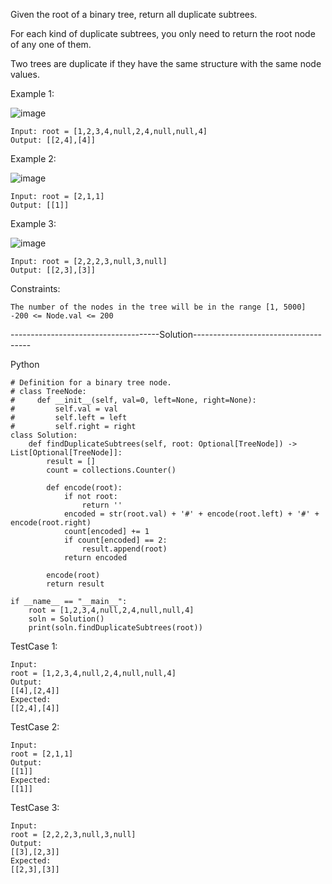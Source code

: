 Given the root of a binary tree, return all duplicate subtrees.

For each kind of duplicate subtrees, you only need to return the root node of any one of them.

Two trees are duplicate if they have the same structure with the same node values.

 

Example 1:

![image](https://user-images.githubusercontent.com/22728867/221848411-52021cb8-bf36-4a54-a46a-a43fa0fdeb01.png)
```
Input: root = [1,2,3,4,null,2,4,null,null,4]
Output: [[2,4],[4]]
```

Example 2:

![image](https://user-images.githubusercontent.com/22728867/221848440-41b73eeb-e127-4c69-be80-6d178c6b37e4.png)
```
Input: root = [2,1,1]
Output: [[1]]
```

Example 3:

![image](https://user-images.githubusercontent.com/22728867/221848457-6cc1dc71-e134-44ef-844a-0df0f2ee6fd9.png)
```
Input: root = [2,2,2,3,null,3,null]
Output: [[2,3],[3]]
``` 

Constraints:
```
The number of the nodes in the tree will be in the range [1, 5000]
-200 <= Node.val <= 200
```


-------------------------------------Solution-------------------------------------

Python

```
# Definition for a binary tree node.
# class TreeNode:
#     def __init__(self, val=0, left=None, right=None):
#         self.val = val
#         self.left = left
#         self.right = right
class Solution:
    def findDuplicateSubtrees(self, root: Optional[TreeNode]) -> List[Optional[TreeNode]]:
        result = []
        count = collections.Counter()

        def encode(root):
            if not root:
                return ''
            encoded = str(root.val) + '#' + encode(root.left) + '#' + encode(root.right)
            count[encoded] += 1
            if count[encoded] == 2:
                result.append(root)
            return encoded

        encode(root)
        return result

if __name__ == "__main__":
    root = [1,2,3,4,null,2,4,null,null,4]
    soln = Solution()
    print(soln.findDuplicateSubtrees(root))

```


TestCase 1:
```
Input:
root = [1,2,3,4,null,2,4,null,null,4]
Output:
[[4],[2,4]]
Expected:
[[2,4],[4]]
```

TestCase 2:
```
Input:
root = [2,1,1]
Output:
[[1]]
Expected:
[[1]]
```

TestCase 3:
```
Input:
root = [2,2,2,3,null,3,null]
Output:
[[3],[2,3]]
Expected:
[[2,3],[3]]
```
